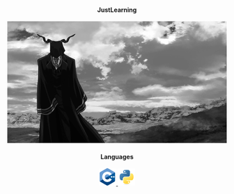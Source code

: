 <h4 align="center">JustLearning</h4>
<p align="center">
  <img src="https://github.com/storm01138/storm01138/blob/main/tumblr_2a0c3a25a75713a37091a7bfb9ee97da_69a28c2d_540.gif" />
</p>
<h4 align="center">Languages</h4>
<p align="center"> <a href="https://www.w3schools.com/cpp/" target="_blank" rel="noreferrer"> <img src="https://raw.githubusercontent.com/devicons/devicon/master/icons/cplusplus/cplusplus-original.svg" alt="cplusplus" width="40" height="40"/> </a> <a href="https://www.python.org" target="_blank" rel="noreferrer"> <img src="https://raw.githubusercontent.com/devicons/devicon/master/icons/python/python-original.svg" alt="python" width="40" height="40"/> </a> </p>
